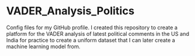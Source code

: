 # VADER_Analysis_Politics
Config files for my GitHub profile.
I created this repository to create a platform for the VADER analysis of latest political comments in the US and India for practice to create a uniform dataset that I can later create a machine learning model from.
